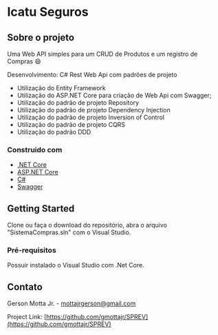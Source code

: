 # Icatu Seguros

<!-- Sobre o projeto -->
## Sobre o projeto 
Uma Web API simples para um CRUD de Produtos e um registro de Compras :smile:

Desenvolvimento: C# Rest Web Api com padrões de projeto
* Utilização do Entity Framework
* Utilização do ASP.NET Core para criação de Web Api com Swagger;
* Utilização do padrão de projeto Repository
* Utilização do padrão de projeto Dependency Injection
* Utilização do padrão de projeto Inversion of Control
* Utilização do padrão de projeto CQRS
* Utilização do padrão DDD

### Construido com

* [.NET Core](https://dotnet.microsoft.com/download/dotnet/3.1)
* [ASP.NET Core](https://docs.microsoft.com/en-us/aspnet/core/introduction-to-aspnet-core?view=aspnetcore-5.0)
* [C#](https://docs.microsoft.com/en-us/dotnet/csharp/)
* [Swagger](https://swagger.io/)



<!-- GETTING STARTED -->
## Getting Started

Clone ou faça o download do repositório, abra o arquivo "SistemaCompras.sln" com o Visual Studio.

### Pré-requisitos
Possuir instalado o Visual Studio com .Net Core.

<!-- CONTACT -->
## Contato

Gerson Motta Jr. - mottajrgerson@gmail.com

Project Link: [https://github.com/gmottajr/SPREV](https://github.com/gmottajr/SPREV)



<!-- MARKDOWN LINKS & IMAGES -->
<!-- https://www.markdownguide.org/basic-syntax/#reference-style-links -->
[contributors-shield]: https://img.shields.io/github/contributors/othneildrew/Best-README-Template.svg?style=for-the-badge
[contributors-url]: https://github.com/othneildrew/Best-README-Template/graphs/contributors
[forks-shield]: https://img.shields.io/github/forks/othneildrew/Best-README-Template.svg?style=for-the-badge
[forks-url]: https://github.com/othneildrew/Best-README-Template/network/members
[stars-shield]: https://img.shields.io/github/stars/othneildrew/Best-README-Template.svg?style=for-the-badge
[stars-url]: https://github.com/othneildrew/Best-README-Template/stargazers
[issues-shield]: https://img.shields.io/github/issues/othneildrew/Best-README-Template.svg?style=for-the-badge
[issues-url]: https://github.com/othneildrew/Best-README-Template/issues
[license-shield]: https://img.shields.io/github/license/othneildrew/Best-README-Template.svg?style=for-the-badge
[license-url]: https://github.com/othneildrew/Best-README-Template/blob/master/LICENSE.txt
[linkedin-shield]: https://img.shields.io/badge/-LinkedIn-black.svg?style=for-the-badge&logo=linkedin&colorB=555
[linkedin-url]: https://linkedin.com/in/othneildrew
[product-screenshot]: images/screenshot.png
